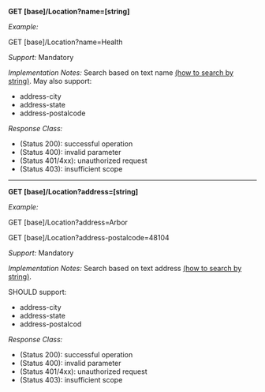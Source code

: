 
**GET [base]/Location?name=[string]**

*Example:*

GET [base]/Location?name=Health


*Support:* Mandatory

*Implementation Notes:*  Search based on text name [(how to search by string)]. May also support:
   - address-city
   - address-state
   - address-postalcode

*Response Class:*

-   (Status 200): successful operation
-   (Status 400): invalid parameter
-   (Status 401/4xx): unauthorized request
-   (Status 403): insufficient scope


-----------


**GET [base]/Location?address=[string]**

*Example:*

GET [base]/Location?address=Arbor

GET [base]/Location?address-postalcode=48104

*Support:* Mandatory

*Implementation Notes:* Search based on text address [(how to search by string)].

SHOULD support:
   - address-city
   - address-state
   - address-postalcod

*Response Class:*

-   (Status 200): successful operation
-   (Status 400): invalid parameter
-   (Status 401/4xx): unauthorized request
-   (Status 403): insufficient scope

  [(how to search by reference)]: http://build.fhir.org/search.html#reference
  [(how to search by token)]: http://build.fhir.org/search.html#token
 [(how to search by date)]: http://build.fhir.org/search.html#date
 [(how to search by string)]: http://build.fhir.org/search.html#string
